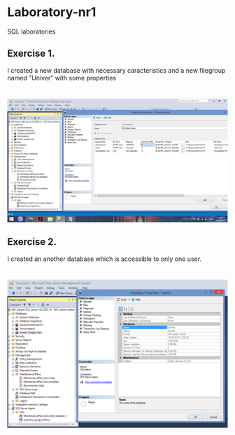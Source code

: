 # Laboratory-nr1
SQL laboratories
<h2>Exercise 1.</h2>
<p> I created a new database with necessary caracteristics and a new filegroup named "Univer" with some properties</>
       <h1> </h1>
       <img src = "first database.jpg"/>
<h2>Exercise 2.</h2>
<p> I created an another database which is accessible to only one user.</p>
       <h1> </h1>
       <img src = "second database.jpg"/>
